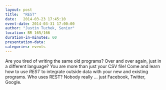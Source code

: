 ```yaml
---
layout: post
title:  "REST"
date:   2014-03-23 17:45:10
event-date: 2014-03-31 17:00:00
author: "Justin Tuchek, Senior"
location: BR 165/166
duration-in-minutes: 60
presentation-data: 
categories: events
---
```


Are you tired of writing the same old programs?
Over and over again, just in a different language?
You are more than just your CSV file! Come and
learn how to use _REST_ to integrate outside data with
your new and existing programs. Who uses REST?
Nobody really &hellip; just Facebook, Twitter, Google.
